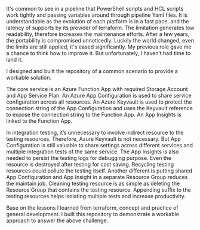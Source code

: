 It's common to see in a pipeline that PowerShell scripts and HCL scripts work tightly and passing variables around through pipeline Yaml files. It is understandable as the evolution of each platform is in a fast pace, and the latency of supports by its provider of terraform. The limitation generates low readability, therefore increases the maintenance efforts. After a few years, the portability is compromised unnoticedly. Luckily the world changed, even the limits are still applied, it's eased significantly. My previous role gave me a chance to think how to improve it. But unfortunately, I haven’t had time to land it. 

I designed and built the repository of a common scenario to provide a workable solution.

The core service is an Azure Function App with required Storage Account and App Service Plan. An Azure App Configuration is used to share service configuration across all resources. An Azure Keyvault is used to protect the connection string of the App Configuration and uses the Keyvault reference to expose the connection string to the Function App. An App Insights is linked to the Function App.

In integration testing, it’s unnecessary to involve indirect resource to the testing resources. Therefore, Azure Keyvault is not necessary. But App Configuration is still valuable to share settings across different services and multiple integration tests of the same service. The App Insights is also needed to persist the testing logs for debugging purpose. Even the resource is destroyed after testing for cost saving. Recycling testing resources could pollute the testing itself. Another different is putting shared App Configuration and App Insight in a separate Resource Group reduces the maintain job. Cleaning testing resource is as simple as deleting the Resource Group that contains the testing resource. Appending suffix to the testing resources helps isolating multiple tests and increase productivity.

Base on the lessons I learned from terraform, concept and practice of general development. I built this repository to demonstrate a workable approach to answer the above challenge.
